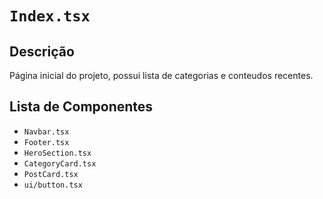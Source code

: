 # `Index.tsx`

## Descrição

Página inicial do projeto, possui lista de categorias e conteudos recentes.

## Lista de Componentes

* `Navbar.tsx`
* `Footer.tsx`
* `HeroSection.tsx`
* `CategoryCard.tsx`
* `PostCard.tsx`
* `ui/button.tsx`
